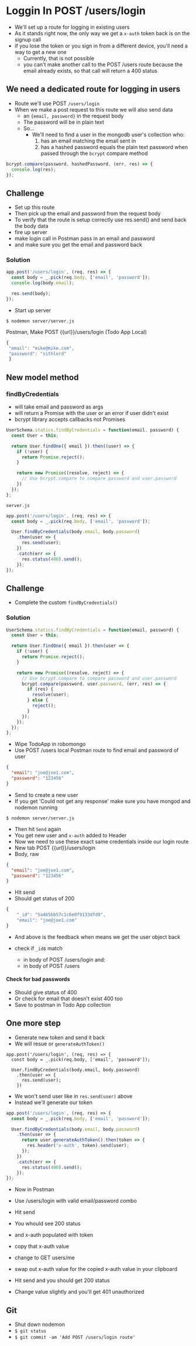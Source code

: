 # Loggin In POST /users/login
* We'll set up a route for logging in existing users
* As it stands right now, the only way we get a `x-auth` token back is on the signup call
* if you lose the token or you sign in from a different device, you'll need a way to get a new one
    - Currently, that is not possible
    - you can't make another call to the POST /users route because the email already exists, so that call will return a 400 status

## We need a dedicated route for logging in users
* Route we'll use POST `/users/login`
* When we make a post request to this route we will also send data
    - an `{email, password}` in the request body
    - The password will be in plain text
    - So...
        + We'll need to find a user in the mongodb user's collection who:
            1. has an email matching the email sent in
            2. has a hashed password equals the plain text password when passed through the `bcrypt` compare method

```js
bcrypt.compare(password, hashedPassword, (err, res) => {
  console.log(res);
});
```

## Challenge
* Set up this route
* Then pick up the email and password from the request body
* To verify that the route is setup correctly use res.send() and send back the body data
* fire up server
* make login call in Postman pass in an email and password
* and make sure you get the email and password back

### Solution
```js
app.post('/users/login', (req, res) => {
  const body = _.pick(req.body, ['email', 'password']);
  console.log(body.email);

  res.send(body);
});
```

* Start up server

`$ nodemon server/server.js`

Postman, Make POST {{url}}/users/login (Todo App Local)

```js
{
 "email": "mike@mike.com",
 "password": "sithlord"
 }
```

## New model method
### findByCredentials
* will take email and password as args
* will return a Promise with the user or an error if user didn't exist
* bcrypt library accepts callbacks not Promises

```js
UserSchema.statics.findByCredentials = function(email, password) {
  const User = this;

  return User.findOne({ email }).then((user) => {
    if (!user) {
      return Promise.reject();
    }

    return new Promise((resolve, reject) => {
      // Use bcrypt.compare to compare password and user.password
    })
  });
};
```

`server.js`

```js
app.post('/users/login', (req, res) => {
  const body = _.pick(req.body, ['email', 'password']);

  User.findByCredentials(body.email, body.password)
    .then(user => {
      res.send(user);
    })
    .catch(err => {
      res.status(400).send();
    });
});
```

## Challenge
* Complete the custom `findByCredentials()`

### Solution
```js
UserSchema.statics.findByCredentials = function(email, password) {
  const User = this;

  return User.findOne({ email }).then(user => {
    if (!user) {
      return Promise.reject();
    }

    return new Promise((resolve, reject) => {
      // Use bcrypt.compare to compare password and user.password
      bcrypt.compare(password, user.password, (err, res) => {
        if (res) {
          resolve(user);
        } else {
          reject();
        }
      });
    });
  });
};
```

* Wipe TodoApp in robomongo
* Use POST /users local Postman route to find email and password of user

```json
{
  "email": "joe@joe1.com",
  "password": "123456"
}
```

* Send to create a new user
* If you get 'Could not get any response' make sure you have mongod and nodemon running

`$ nodemon server/server.js`

* Then hit `Send` again
* You get new user and `x-auth` added to Header
* Now we need to use these exact same credentials inside our login route
* New tab POST {{url}}/users/login
* Body, raw

```json
{
  "email": "joe@joe1.com",
  "password": "123456"
}
```

* Hit send
* Should get status of 200

```js
{
    "_id": "5a465bb57c1c6e0f9133dfd9",
    "email": "joe@joe1.com"
}
```

* And above is the feedback when means we get the user object back
* check if `_id`s match

    - in body of POST /users/login and:
    - in body of POST /users

#### Check for bad passwords
* Should give status of 400
* Or check for email that doesn't exist 400 too
* Save to postman in Todo App collection

## One more step
* Generate new token and send it back
* We will resue or `generateAuthToken()`

```
app.post('/users/login', (req, res) => {
  const body = _.pick(req.body, ['email', 'password']);

  User.findByCredentials(body.email, body.password)
    .then(user => {
      res.send(user);
    })
```

* We won't send user like in `res.send(user)` above
* Instead we'll generate our token

```js
app.post('/users/login', (req, res) => {
  const body = _.pick(req.body, ['email', 'password']);

  User.findByCredentials(body.email, body.password)
    .then(user => {
      return user.generateAuthToken().then(token => {
        res.header('x-auth', token).send(user);
      });
    })
    .catch(err => {
      res.status(400).send();
    });
});
```

* Now in Postman
* Use /users/login with valid email/password combo
* Hit send
* You whould see 200 status
* and x-auth populated with token
* copy that x-auth value
* change to GET users/me
* swap out x-auth value for the copied x-auth value in your clipboard

* Hit send and you should get 200 status
* Change value slightly and you'll get 401 unauthorized

## Git
* Shut down nodemon
* `$ git status`
* `$ git commit -am 'Add POST /users/login route'`
